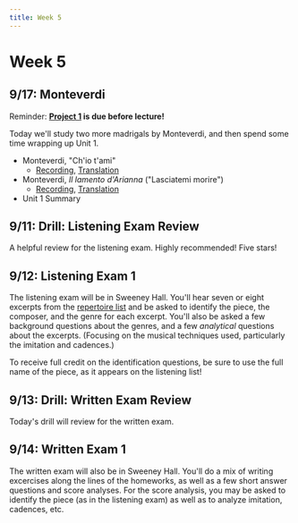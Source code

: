 ```yaml
---
title: Week 5
---
```


# Week 5

## 9/17: Monteverdi

Reminder: **[Project 1](Project-1.pdf) is due before lecture!**

Today we'll study two more madrigals by Monteverdi, and then spend some
time wrapping up Unit 1.

* Monteverdi, "Ch'io t'ami"
  * [Recording](https://www.youtube.com/watch?v=s2nHcfOWaI0&index=21&list=PLYyTDR5WeGuTtL7G92HVmXBzi6G2xiL1a), [Translation](/translations/chio-tami.html)
* Monteverdi, _Il lamento d'Arianna_ ("Lasciatemi morire")
  * [Recording](https://www.youtube.com/watch?v=70ZsnDr_D2E&list=PLYyTDR5WeGuTtL7G92HVmXBzi6G2xiL1a&index=22), [Translation](/translations/lasciatemi-morire.html)
* Unit 1 Summary

## 9/11: Drill: Listening Exam Review

A helpful review for the listening exam. Highly recommended! Five stars!

## 9/12: Listening Exam 1

The listening exam will be in Sweeney Hall. You'll hear seven or eight excerpts
from the [repertoire list](/unit-1/#listening-list) and be asked to identify the
piece, the composer, and the genre for each excerpt. You'll also be asked a few
background questions about the genres, and a few *analytical* questions about the
excerpts. (Focusing on the musical techniques used, particularly the imitation
and cadences.)

To receive full credit on the identification questions, be sure to use the full
name of the piece, as it appears on the listening list!

## 9/13: Drill: Written Exam Review

Today's drill will review for the written exam.

## 9/14: Written Exam 1

The written exam will also be in Sweeney Hall. You'll do a mix of writing
excercises along the lines of the homeworks, as well as a few short answer
questions and score analyses. For the score analysis, you may be asked to
identify the piece (as in the listening exam) as well as to analyze imitation,
cadences, etc.
